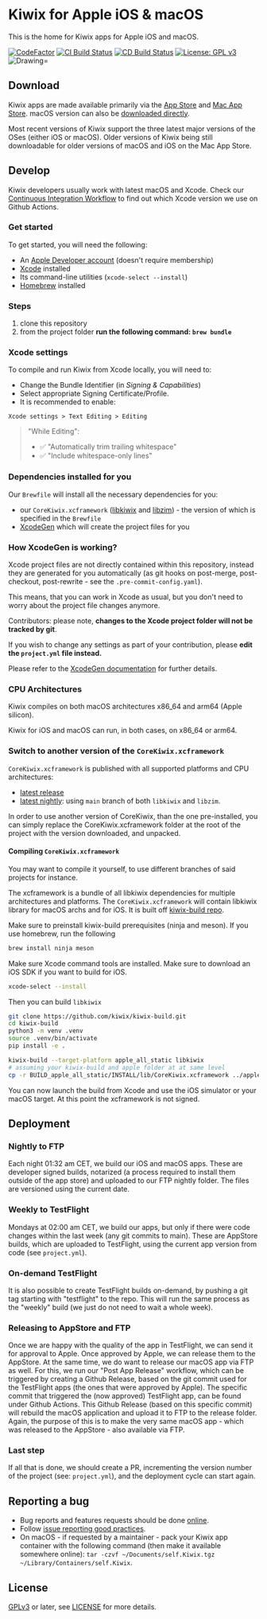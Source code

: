 # Kiwix for Apple iOS & macOS

This is the home for Kiwix apps for Apple iOS and macOS.

[![CodeFactor](https://www.codefactor.io/repository/github/kiwix/kiwix-apple/badge)](https://www.codefactor.io/repository/github/kiwix/kiwix-apple)
[![CI Build Status](https://github.com/kiwix/kiwix-apple/actions/workflows/ci.yml/badge.svg?branch=main)](https://github.com/kiwix/kiwix-apple/actions/workflows/ci.yml?query=branch%3Amain)
[![CD Build Status](https://github.com/kiwix/kiwix-apple/actions/workflows/cd.yml/badge.svg?branch=main)](https://github.com/kiwix/kiwix-apple/actions/workflows/cd?query=branch%3Amain)
[![License: GPL v3](https://img.shields.io/badge/License-GPLv3-blue.svg)](https://www.gnu.org/licenses/gpl-3.0)
<img src="https://img.shields.io/badge/Swift-5.9-orange.svg" alt="Drawing="/>

## Download

Kiwix apps are made available primarily via the [App Store](https://ios.kiwix.org) and [Mac App Store](https://macos.kiwix.org). macOS version can also be [downloaded directly](https://download.kiwix.org/release/kiwix-desktop-macos/kiwix-desktop-macos.dmg).

Most recent versions of Kiwix support the three latest major versions of the
OSes (either iOS or macOS). Older versions of Kiwix being still
downloadable for older versions of macOS and iOS on the Mac App Store.

## Develop

Kiwix developers usually work with latest macOS and Xcode. Check our [Continuous Integration Workflow](https://github.com/kiwix/kiwix-apple/blob/main/.github/workflows/ci.yml) to find out which Xcode version we use on Github Actions.

### Get started

To get started, you will need the following:

* An [Apple Developer account](https://developer.apple.com) (doesn't require membership)
* [Xcode](https://developer.apple.com/xcode/) installed
* Its command-line utilities (`xcode-select --install`)
* [Homebrew](https://brew.sh) installed

### Steps
 1) clone this repository
 2) from the project folder **run the following command: `brew bundle`**

### Xcode settings

To compile and run Kiwix from Xcode locally, you will need to:
* Change the Bundle Identifier (in *Signing & Capabilities*)
* Select appropriate Signing Certificate/Profile.
* It is recommended to enable:

`Xcode settings > Text Editing > Editing`
> "While Editing":
> - ✅ "Automatically trim trailing whitespace"
> - ✅ "Include whitespace-only lines"

### Dependencies installed for you
Our `Brewfile` will install all the necessary dependencies for you:
- our `CoreKiwix.xcframework` ([libkiwix](https://github.com/kiwix/libkiwix) and [libzim](https://github.com/openzim/libzim)) - the version of which is specified in the `Brewfile`
- [XcodeGen](https://github.com/yonaskolb/XcodeGen) which will create the project files for you

### How XcodeGen is working?
Xcode project files are not directly contained within this repository, instead they are generated for you automatically (as git hooks on post-merge, post-checkout, post-rewrite - see the `.pre-commit-config.yaml`).

This means, that you can work in Xcode as usual, but you don't need to worry about the project file changes anymore.

Contributors: please note, **changes to the Xcode project folder will not be tracked by git**.

If you wish to change any settings as part of your contribution, please **edit the `project.yml` file instead.**

Please refer to the [XcodeGen documentation](https://github.com/yonaskolb/XcodeGen) for further details.

### CPU Architectures

Kiwix compiles on both macOS architectures x86_64 and arm64 (Apple silicon).

Kiwix for iOS and macOS can run, in both cases, on x86_64 or arm64.

### Switch to another version of the `CoreKiwix.xcframework`

`CoreKiwix.xcframework` is published with all supported platforms and CPU architectures:

- [latest release](https://download.kiwix.org/release/libkiwix/libkiwix_xcframework.tar.gz)
- [latest nightly](https://download.kiwix.org/nightly/libkiwix_xcframework.tar.gz): using `main` branch of both `libkiwix` and `libzim`.

In order to use another version of CoreKiwix, than the one pre-installed, you can simply replace the CoreKiwix.xcframework folder at the root of the project with the version downloaded, and unpacked.

#### Compiling `CoreKiwix.xcframework`

You may want to compile it yourself, to use different branches of said projects for instance.

The xcframework is a bundle of all libkiwix dependencies for multiple architectures
and platforms. The `CoreKiwix.xcframework` will contain libkiwix
library for macOS archs and for iOS. It is built off [kiwix-build
repo](https://github.com/kiwix/kiwix-build).

Make sure to preinstall kiwix-build prerequisites (ninja and meson). If you use homebrew, run the following

```sh
brew install ninja meson
```

Make sure Xcode command tools are installed. Make sure to download an
iOS SDK if you want to build for iOS.

```sh
xcode-select --install
```

Then you can build `libkiwix`

```sh
git clone https://github.com/kiwix/kiwix-build.git
cd kiwix-build
python3 -m venv .venv
source .venv/bin/activate
pip install -e .

kiwix-build --target-platform apple_all_static libkiwix
# assuming your kiwix-build and apple folder at at same level
cp -r BUILD_apple_all_static/INSTALL/lib/CoreKiwix.xcframework ../apple/
```

You can now launch the build from Xcode and use the iOS simulator or
your macOS target. At this point the xcframework is not signed.


## Deployment

### Nightly to FTP

Each night 01:32 am CET, we build our iOS and macOS apps.
These are developer signed builds, notarized (a process required to install them outside of the app store) and uploaded to our FTP nightly folder. The files are versioned using the current date.

### Weekly to TestFlight

Mondays at 02:00 am CET, we build our apps, but only if there were code changes within the last week (any git commits to main).
These are AppStore builds, which are uploaded to TestFlight, using the current app version from code (see `project.yml`).

### On-demand TestFlight

It is also possible to create TestFlight builds on-demand, by pushing a git tag starting with "testflight" to the repo. This will run the same process as the "weekly" build (we just do not need to wait a whole week).

### Releasing to AppStore and FTP

Once we are happy with the quality of the app in TestFlight, we can send it for approval to Apple. Once approved by Apple, we can release them to the AppStore. At the same time, we do want to release our macOS app via FTP as well. For this, we run our "Post App Release" workflow, which can be triggered by creating a Github Release, based on the git commit used for the TestFlight apps (the ones that were approved by Apple). The specific commit that triggered the (now approved) TestFlight app, can be found under Github Actions. This Github Release (based on this specific commit) will rebuild the macOS application and upload it to FTP to the release folder. Again, the purpose of this is to make the very same macOS app - which was released to the AppStore  - also available via FTP.

### Last step

If all that is done, we should create a PR, incrementing the version number of the project (see: `project.yml`), and the deployment cycle can start again.

## Reporting a bug

* Bug reports and features requests should be done [online](https://github.com/kiwix/kiwix-apple/issues).
* Follow [issue reporting good
  practices](https://github.com/kiwix/overview/blob/main/REPORT_BUG.md).
* On macOS - if requested by a maintainer - pack your Kiwix app
  container with the following command (then make it available
  somewhere online): `tar -czvf ~/Documents/self.Kiwix.tgz
  ~/Library/Containers/self.Kiwix`.

## License

[GPLv3](https://www.gnu.org/licenses/gpl-3.0) or later, see
[LICENSE](LICENSE) for more details.
